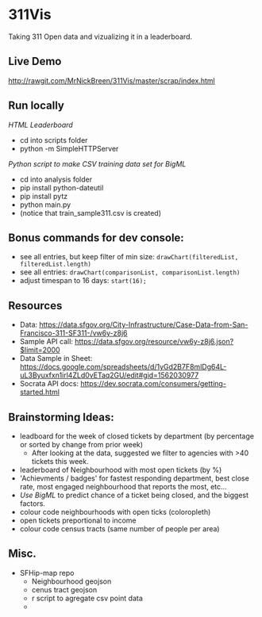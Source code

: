 # 311Vis
Taking 311 Open data and vizualizing it in a leaderboard.

## Live Demo
http://rawgit.com/MrNickBreen/311Vis/master/scrap/index.html


## Run locally
*HTML Leaderboard*
- cd into scripts folder
- python -m SimpleHTTPServer

*Python script to make CSV training data set for BigML*
- cd into analysis folder
- pip install python-dateutil
- pip install pytz
- python main.py
- (notice that train_sample311.csv is created)

## Bonus commands for dev console:
- see all entries, but keep filter of min size: `drawChart(filteredList, filteredList.length)`
- see all entries: `drawChart(comparisonList, comparisonList.length)`
- adjust timespan to 16 days: `start(16);`


## Resources
- Data: https://data.sfgov.org/City-Infrastructure/Case-Data-from-San-Francisco-311-SF311-/vw6y-z8j6
- Sample API call: https://data.sfgov.org/resource/vw6y-z8j6.json?$limit=2000
- Data Sample in Sheet: https://docs.google.com/spreadsheets/d/1yGd2B7F8mlDg64L-uL3Byuxfxn1irl4ZLd0vETaq2GU/edit#gid=1562030977
- Socrata API docs: https://dev.socrata.com/consumers/getting-started.html

## Brainstorming Ideas:
- leadboard for the week of closed tickets by department (by percentage or sorted by change from prior week)
  - After looking at the data, suggested we filter to agencies with >40 tickets this week.
- leaderboard of Neighbourhood with most open tickets (by %)
- 'Achievments / badges' for fastest responding department, best close rate, most engaged neighbourhood that reports the most, etc...
- *Use BigML* to predict chance of a ticket being closed, and the biggest factors.
- colour code neighbourhoods with open ticks (coloropleth)
- open tickets preportional to income
- colour code census tracts (same number of people per area)


## Misc.
- SFHip-map repo
  - Neighbourhood geojson
  - cenus tract geojson
  - r script to agregate csv point data
  -
